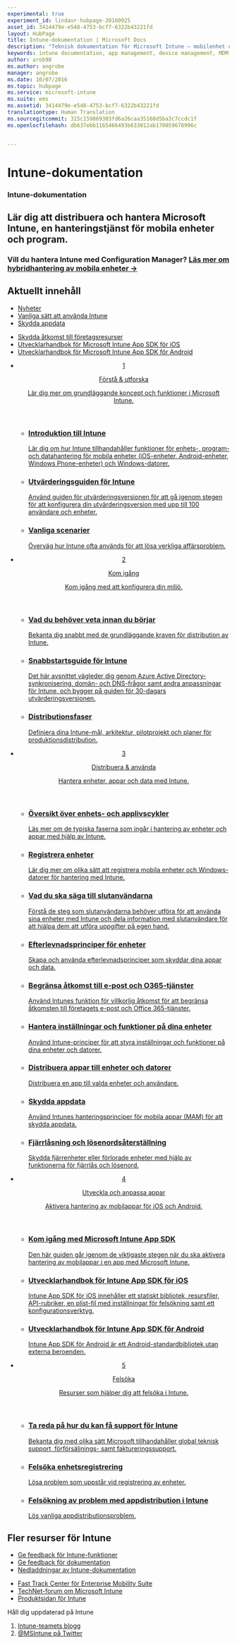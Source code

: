 ```yaml
---
experimental: true
experiment_id: lindavr-hubpage-20160925
asset_id: 3414479e-e548-4753-bcf7-6322b43221fd
layout: HubPage
title: Intune-dokumentation | Microsoft Docs
description: "Teknisk dokumentation för Microsoft Intune – mobilenhet och programhantering"
keywords: intune documentation, app management, device management, MDM documentation, MAM documentation
author: arob98
ms.author: angrobe
manager: angrobe
ms.date: 10/07/2016
ms.topic: hubpage
ms.service: microsoft-intune
ms.suite: ems
ms.assetid: 3414479e-e548-4753-bcf7-6322b43221fd
translationtype: Human Translation
ms.sourcegitcommit: 315c159869303fd6a26caa35160d5ba3c7ccdc1f
ms.openlocfilehash: db637ebb1165466493b633012ab170059678996c


---
```

# <a name="intune-documentation"></a>Intune-dokumentation
<article id="main">
    <section id="hero-content">
      <h1>Intune-dokumentation</h1>
      <h2>Lär dig att distribuera och hantera Microsoft Intune, en hanteringstjänst för mobila enheter och program.</h2>
      <h3>Vill du hantera Intune med Configuration Manager? <a href="https://docs.microsoft.com/en-us/sccm/mdm/understand/hybrid-mobile-device-management" target="_blank">Läs mer om hybridhantering av mobila enheter &rarr;</a></h3>
    </section>
    <section id="featured" class="container">
      <h2 class="section-heading"><span class="icon icon-warning"></span> Aktuellt innehåll</h2>
      <div class="features row">
        <ul class="column column-half">
          <li><a href="/intune/whats-new/whats-new-in-microsoft-intune">Nyheter</a></li>
          <li><a href="/intune/understand-explore/common-ways-to-use-intune">Vanliga sätt att använda Intune</a></li>
          <li><a href="/intune/deploy-use/protect-app-data-using-mobile-app-management-policies-with-microsoft-intune">Skydda appdata</a></li>
        </ul>
        <ul class="column column-half">
          <li><a href="/intune/deploy-use/restrict-access-based-on-device-network-app-risk">Skydda åtkomst till företagsresurser</a></li>
          <li><a href="/intune/develop/intune-app-sdk-ios">Utvecklarhandbok för Microsoft Intune App SDK för iOS</a></li>
          <li><a href="/intune/develop/intune-app-sdk-android">Utvecklarhandbok för Microsoft Intune App SDK för Android</a></li>
        </ul>
      </div>
    </section>
    <div id="journeys">
      <section class="container">
        <!-- <h2 class="section-heading"><span class="icon icon-inheritance"></span> Stages</h2> -->
        <ul class="journeys-list">
          <li class="journey-step">
            <header class="journey-step-header row">
              <a href="/intune/understand-explore/introduction-to-microsoft-intune">
                <div class="title column-third">
                  <span class="step-number">1</span>
                  <p>Förstå &amp; utforska</p>
                </div>
                <p class="description column-two-thirds">Lär dig mer om grundläggande koncept och funktioner i Microsoft Intune.
                </p>
              </a>
            </header>
            <section class="journey-step-elements content">
              <ul class="row">
                <li class="column-third">
                  <a href="/intune/understand-explore/introduction-to-microsoft-intune">
                    <h3>Introduktion till Intune</h3>
                    <p>Lär dig om hur Intune tillhandahåller funktioner för enhets-, program- och datahantering för mobila enheter (iOS-enheter, Android-enheter, Windows Phone-enheter) och Windows-datorer.</p>
                  </a>
                </li>
                <li class="column-third">
                  <a href="/intune/understand-explore/get-started-with-a-30-day-trial-of-microsoft-intune">
                    <h3>Utvärderingsguiden för Intune</h3>
                    <p>Använd guiden för utvärderingsversionen för att gå igenom stegen för att konfigurera din utvärderingsversion med upp till 100 användare och enheter.</p>
                  </a>
                </li>
                <li class="column-third">
                  <a href="/intune/understand-explore/common-ways-to-use-intune">
                    <h3>Vanliga scenarier</h3>
                    <p>Överväg hur Intune ofta används för att lösa verkliga affärsproblem.</p>
                  </a>
                </li>
              </ul>
            </section>
          </li>
          <li class="journey-step">
            <header class="journey-step-header row">
              <a href="/intune/get-started/what-to-know-before-you-start-microsoft-intune">
                <div class="title column-third">
                  <span class="step-number">2</span>
                  <p>Kom igång</p>
                </div>
                <p class="description column-two-thirds">Kom igång med att konfigurera din miljö.
                </p>
              </a>
            </header>
            <section class="journey-step-elements content">
              <ul class="row">
                <li class="column-third">
                  <a href="/intune/get-started/what-to-know-before-you-start-microsoft-intune">
                    <h3>Vad du behöver veta innan du börjar</h3>
                    <p>Bekanta dig snabbt med de grundläggande kraven för distribution av Intune.</p>
                  </a>
                </li>
                <li class="column-third">
                  <a href="/intune/get-started/start-with-a-paid-subscription-to-microsoft-intune">
                    <h3>Snabbstartsguide för Intune</h3>
                    <p>Det här avsnittet vägleder dig genom Azure Active Directory-synkronisering, domän- och DNS-frågor samt andra anpassningar för Intune, och bygger på guiden för 30-dagars utvärderingsversionen.</p>
                  </a>
                </li>
                <li class="column-third">
                  <a href="/intune/get-started/rollout-phases-for-microsoft-intune-deployment">
                    <h3>Distributionsfaser</h3>
                    <p>Definiera dina Intune-mål, arkitektur, pilotprojekt och planer för produktionsdistribution.</p>
                  </a>
                </li>
              </ul>
            </section>
          </li>
          <li class="journey-step">
            <header class="journey-step-header row">
              <a href="/intune/deploy-use/overview-of-device-and-app-lifecycles-in-microsoft-intune">
                <div class="title column-third">
                  <span class="step-number">3</span>
                  <p>Distribuera &amp; använda</p>
                </div>
                <p class="description column-two-thirds">Hantera enheter, appar och data med Intune.
                </p>
              </a>
            </header>
            <section class="journey-step-elements content">
              <ul class="row">
                <li class="column-third">
                  <a href="/intune/deploy-use/overview-of-device-and-app-lifecycles-in-microsoft-intune">
                    <h3>Översikt över enhets- och applivscykler</h3>
                    <p>Läs mer om de typiska faserna som ingår i hantering av enheter och appar med hjälp av Intune.</p>
                  </a>
                </li>
                <li class="column-third">
                  <a href="/intune/deploy-use/enroll-devices-in-microsoft-intune">
                    <h3>Registrera enheter</h3>
                    <p>Lär dig mer om olika sätt att registrera mobila enheter och Windows-datorer för hantering med Intune.</p>
                  </a>
                </li>
                <li class="column-third">
                  <a href="/intune/deploy-use/what-to-tell-your-end-users-about-using-microsoft-intune">
                    <h3>Vad du ska säga till slutanvändarna</h3>
                    <p>Förstå de steg som slutanvändarna behöver utföra för att använda sina enheter med Intune och dela information med slutanvändare för att hjälpa dem att utföra uppgifter på egen hand.</p>
                  </a>
                </li>
              </ul>
          <ul class="row">
                <li class="column-third">
                  <a href="/intune/deploy-use/introduction-to-device-compliance-policies-in-microsoft-intune">
                    <h3>Efterlevnadsprinciper för enheter</h3>
                    <p>Skapa och använda efterlevnadsprinciper som skyddar dina appar och data.</p>
                  </a>
                </li>
                <li class="column-third">
                  <a href="/intune/deploy-use/restrict-access-to-email-and-o365-services-with-microsoft-intune">
                    <h3>Begränsa åtkomst till e-post och O365-tjänster</h3>
                    <p>Använd Intunes funktion för villkorlig åtkomst för att begränsa åtkomsten till företagets e-post och Office 365-tjänster.</p>
                  </a>
                </li>
                <li class="column-third">
                  <a href="/intune/deploy-use/manage-settings-and-features-on-your-devices-with-microsoft-intune-policies">
                    <h3>Hantera inställningar och funktioner på dina enheter</h3>
                    <p>Använd Intune-principer för att styra inställningar och funktioner på dina enheter och datorer.</p>
                  </a>
                </li>
              </ul>
                <ul class="row">
                <li class="column-third">
                  <a href="/intune/deploy-use/deploy-apps-in-microsoft-intune">
                    <h3>Distribuera appar till enheter och datorer</h3>
                    <p>Distribuera en app till valda enheter och användare.</p>
                  </a>
                </li>
                <li class="column-third">
                  <a href="/intune/deploy-use/protect-app-data-using-mobile-app-management-policies-with-microsoft-intune">
                    <h3>Skydda appdata</h3>
                    <p>Använd Intunes hanteringsprinciper för mobila appar (MAM) för att skydda appdata.</p>
                  </a>
                </li>
                <li class="column-third">
                  <a href="/intune/deploy-use/use-remote-lock-and-passcode-reset-in-microsoft-intune">
                    <h3>Fjärrlåsning och lösenordsåterställning</h3>
                    <p>Skydda fjärrenheter eller förlorade enheter med hjälp av funktionerna för fjärrlås och lösenord.</p>
                  </a>
                </li>
              </ul>
        </section>
          </li>
          <li class="journey-step">
            <header class="journey-step-header row">
              <a href="/intune/develop/intune-app-sdk">
                <div class="title column-third">
                  <span class="step-number">4</span>
                  <p>Utveckla och anpassa appar</p>
                </div>
                <p class="description column-two-thirds">Aktivera hantering av mobilappar för iOS och Android.</p>
              </a>
            </header>
            <section class="journey-step-elements content">
              <ul class="row">
                <li class="column-third">
                  <a href="/intune/develop/intune-app-sdk-get-started">
                    <h3>Kom igång med Microsoft Intune App SDK</h3>
                    <p>Den här guiden går igenom de viktigaste stegen när du ska aktivera hantering av mobilappar i en app med Microsoft Intune.</p>
                  </a>
                </li>
                <li class="column-third">
                  <a href="/intune/develop/intune-app-sdk-ios">
                    <h3>Utvecklarhandbok för Intune App SDK för iOS</h3>
                    <p>Intune App SDK för iOS innehåller ett statiskt bibliotek, resursfiler, API-rubriker, en plist-fil med inställningar för felsökning samt ett konfigurationsverktyg.</p>
                  </a>
                </li>
                <li class="column-third">
                  <a href="/intune/develop/intune-app-sdk-android">
                    <h3>Utvecklarhandbok för Intune App SDK för Android</h3>
                    <p>Intune App SDK för Android är ett Android-standardbibliotek utan externa beroenden.</p>
                  </a>
                </li>
              </ul>
            </section>
            </li>
      <li class="journey-step">
            <header class="journey-step-header row">
              <a href="/intune/troubleshoot/how-to-get-support-for-microsoft-intune">
                <div class="title column-third">
                  <span class="step-number">5</span>
                  <p>Felsöka</p>
                </div>
                <p class="description column-two-thirds">Resurser som hjälper dig att felsöka i Intune.</p>
              </a>
            </header>
            <section class="journey-step-elements content">
              <ul class="row">
                <li class="column-third">
                  <a href="/intune/troubleshoot/how-to-get-support-for-microsoft-intune">
                    <h3>Ta reda på hur du kan få support för Intune</h3>
                    <p>Bekanta dig med olika sätt Microsoft tillhandahåller global teknisk support, förförsäljnings- samt faktureringssupport.</p>
                  </a>
                </li>
                <li class="column-third">
                  <a href="/intune/troubleshoot/troubleshoot-device-enrollment-in-intune">
                    <h3>Felsöka enhetsregistrering</h3>
                    <p>Lösa problem som uppstår vid registrering av enheter.</p>
                  </a>
                </li>
                <li class="column-third">
                  <a href="/intune/troubleshoot/troubleshoot-app-deployment-problems-in-microsoft-intune">
                    <h3>Felsökning av problem med appdistribution i Intune</h3>
                    <p>Lös vanliga appdistributionsproblem.</p>
                  </a>
                </li>
              </ul>
            </section>
          </li>
        </ul>
      </section>
    </div>
    <div class="section-border">
      <section class="resources container">
      <h2 class="section-heading"><span class="icon icon-note"></span>Fler resurser för Intune</h2>
      <div class="resource-list row">
          <ul class="column-half">
          <li><a href="https://microsoftintune.uservoice.com/" target="_blank">Ge feedback för Intune-funktioner</a></li>
          <li><a href="https://microsoftintune.uservoice.com/forums/291681-ideas/category/115707-documentation" target="_blank">Ge feedback för dokumentation</a></li>
          <li><a href="https://gallery.technet.microsoft.com/site/search?f%5B0%5D.Type=User&f%5B0%5D.Value=ECM%20Docs%20Team%20-%20MSFT" target="_blank">Nedladdningar av Intune-dokumentation</a></li>
          </ul>
          <ul class="column-half">
          <li><a href="/enterprise-mobility/solutions/fasttrack-center-benefit-for-enterprise-mobility-suite-ems" target="_blank">Fast Track Center för Enterprise Mobility Suite</a></li>
          <li><a href="https://social.technet.microsoft.com/Forums/en-US/home?category=microsoftintune&filter=alltypes&sort=lastpostdesc" target="_blank">TechNet-forum om Microsoft Intune</a></li>
          <li><a href="https://www.microsoft.com/en-us/server-cloud/products/microsoft-intune/default.aspx" target="_blank">Produktsidan för Intune</a></li>
          </ul>
      </div>
      </section>
    </div>
    <aside class="alert alert-social">
      <p>Håll dig uppdaterad på Intune</p>
      <ol class="action-list">
        <li><a href="https://blogs.technet.com/b/microsoftintune/" target="_blank" class="button-bordered button-translucent">Intune-teamets blogg</a></li>
        <li><a href="https://twitter.com/msintune/" target="_blank" class="button-bordered button-translucent">@MSIntune på Twitter</a></li>
      </ol>
    </aside>
</article>



<!--HONumber=Nov16_HO2-->


